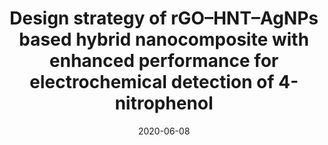 ---
title: "Design strategy of rGO–HNT–AgNPs based hybrid nanocomposite with enhanced performance for electrochemical detection of 4-nitrophenol"
collection: publications
permalink: /publication/2020-Design-Strategy-og-rGO
date: 2020-06-08
venue: 'Royal Society of Chemistry'
link: 'https://doi.org/10.1039/D0QI00006J'
citation: 'Hwa, Kuo-Yuan; Sharma, Tata Sanjay Kanna; Ganguly, Anindita;'
---